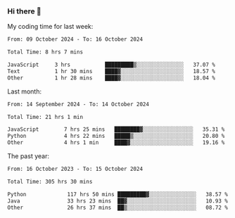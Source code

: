 ### Hi there 👋

My coding time for last week:

<!--START_SECTION:week-->

```txt
From: 09 October 2024 - To: 16 October 2024

Total Time: 8 hrs 7 mins

JavaScript     3 hrs           █████████▒░░░░░░░░░░░░░░░   37.07 %
Text           1 hr 30 mins    ████▓░░░░░░░░░░░░░░░░░░░░   18.57 %
Other          1 hr 28 mins    ████▓░░░░░░░░░░░░░░░░░░░░   18.04 %
```

<!--END_SECTION:week-->

Last month:

<!--START_SECTION:month-->

```txt
From: 14 September 2024 - To: 14 October 2024

Total Time: 21 hrs 1 min

JavaScript        7 hrs 25 mins   ████████▓░░░░░░░░░░░░░░░░   35.31 %
Python            4 hrs 22 mins   █████▒░░░░░░░░░░░░░░░░░░░   20.80 %
Other             4 hrs 1 min     ████▓░░░░░░░░░░░░░░░░░░░░   19.16 %
```

<!--END_SECTION:month-->

The past year:

<!--START_SECTION:year-->

```txt
From: 16 October 2023 - To: 15 October 2024

Total Time: 305 hrs 30 mins

Python             117 hrs 50 mins █████████▓░░░░░░░░░░░░░░░   38.57 %
Java               33 hrs 23 mins  ██▓░░░░░░░░░░░░░░░░░░░░░░   10.93 %
Other              26 hrs 37 mins  ██▒░░░░░░░░░░░░░░░░░░░░░░   08.72 %
```

<!--END_SECTION:year-->
